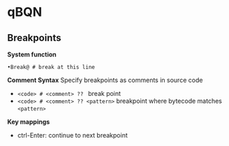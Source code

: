 # qBQN

## Breakpoints

**System function**
```bqn
•Break@ # break at this line
```

**Comment Syntax**
Specify breakpoints as comments in source code
- `<code> # <comment> ?? ` break point
- `<code> # <comment> ?? <pattern>` breakpoint where bytecode matches `<pattern>`

**Key mappings**
- ctrl-Enter: continue to next breakpoint
